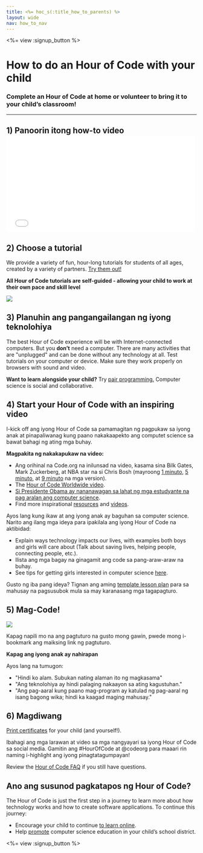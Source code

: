 ```yaml
---
title: <%= hoc_s(:title_how_to_parents) %>
layout: wide
nav: how_to_nav
---
```

<%= view :signup_button %>

# How to do an Hour of Code with your child

### Complete an Hour of Code at home or volunteer to bring it to your child’s classroom!

---

## 1) Panoorin itong how-to video <iframe width="500" height="255" src="//www.youtube.com/embed/SrnvvWDm73k" frameborder="0" allowfullscreen mark="crwd-mark"></iframe> 

## 2) Choose a tutorial

We provide a variety of fun, hour-long tutorials for students of all ages, created by a variety of partners. [Try them out!](<%= resolve_url('/learn') %>)

**All Hour of Code tutorials are self-guided - allowing your child to work at their own pace and skill level**

[![](/images/fit-700/tutorials.png)](<%= resolve_url('/learn') %>)

## 3) Planuhin ang pangangailangan ng iyong teknolohiya

The best Hour of Code experience will be with Internet-connected computers. But you **don’t** need a computer. There are many activities that are "unplugged" and can be done without any technology at all. Test tutorials on your computer or device. Make sure they work properly on browsers with sound and video.

**Want to learn alongside your child?** Try [pair programming.](http://www.ncwit.org/resources/pair-programming-box-power-collaborative-learning) Computer science is social and collaborative.

## 4) Start your Hour of Code with an inspiring video

I-kick off ang iyong Hour of Code sa pamamagitan ng pagpukaw sa iyong anak at pinapaliwanag kung paano nakakaapekto ang computet science sa bawat bahagi ng ating mga buhay.

**Magpakita ng nakakapukaw na video:**

- Ang orihinal na Code.org na inilunsad na video, kasama sina Bilk Gates, Mark Zuckerberg, at NBA star na si Chris Bosh (mayroong [1 minuto](https://www.youtube.com/watch?v=qYZF6oIZtfc), [5 minuto](https://www.youtube.com/watch?v=nKIu9yen5nc), at [9 minuto](https://www.youtube.com/watch?v=dU1xS07N-FA) na mga version).
- The [Hour of Code Worldwide video](https://www.youtube.com/watch?v=KsOIlDT145A).
- [Si Presidente Obama ay nananawagan sa lahat ng mga estudyante na pag aralan ang computer science](https://www.youtube.com/watch?v=6XvmhE1J9PY).
- Find more inspirational [resources](<%= codeorg_url('/inspire') %>) and [videos](https://www.youtube.com/playlist?list=PLzdnOPI1iJNfpD8i4Sx7U0y2MccnrNZuP).

Ayos lang kung ikaw at ang iyong anak ay baguhan sa computer science. Narito ang ilang mga ideya para ipakilala ang iyong Hour of Code na aktibidad:

- Explain ways technology impacts our lives, with examples both boys and girls will care about (Talk about saving lives, helping people, connecting people, etc.).
- Ilista ang mga bagay na ginagamit ang code sa pang-araw-araw na buhay.
- See tips for getting girls interested in computer science [here](<%= codeorg_url('/girls') %>).

Gusto ng iba pang ideya? Tignan ang aming [template lesson plan](/files/AfterschoolEducatorLessonPlanOutline.docx) para sa mahusay na pagsusubok mula sa may karanasang mga tagapagturo.

## 5) Mag-Code!

<img src="/images/fit-700/tutorial-short-link.png" />

Kapag napili mo na ang pagtuturo na gusto mong gawin, pwede mong i-bookmark ang maiksing link ng pagtuturo.

**Kapag ang iyong anak ay nahirapan**

Ayos lang na tumugon:

- "Hindi ko alam. Subukan nating alaman ito ng magkasama"
- "Ang teknolohiya ay hindi palaging nakaayon sa ating kagustuhan."
- "Ang pag-aaral kung paano mag-program ay katulad ng pag-aaral ng isang bagong wika; hindi ka kaagad maging mahusay."

## 6) Magdiwang

[Print certificates](<%= codeorg_url('/certificates') %>) for your child (and yourself!).

Ibahagi ang mga larawan at video sa mga nangyayari sa iyong Hour of Code sa social media. Gamitin ang #HourOfCode at @codeorg para maaari rin naming i-highlight ang iyong pinagtatagumpayan!

Review the [Hour of Code FAQ](https://support.code.org/hc/en-us/categories/200147083-Hour-of-Code) if you still have questions.

## Ano ang susunod pagkatapos ng Hour of Code?

The Hour of Code is just the first step in a journey to learn more about how technology works and how to create software applications. To continue this journey:

- Encourage your child to continue [to learn online](<%= codeorg_url('/learn/beyond') %>).
- Help [promote](<%= resolve_url('/promote') %>) computer science education in your child’s school district.

<%= view :signup_button %>